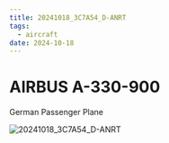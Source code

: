 ```yaml
---
title: 20241018_3C7A54_D-ANRT
tags:
  - aircraft
date: 2024-10-18
---
```


# AIRBUS A-330-900

German Passenger Plane

![20241018_3C7A54_D-ANRT](/aircraft/20241018_3C7A54_D-ANRT.jpg)